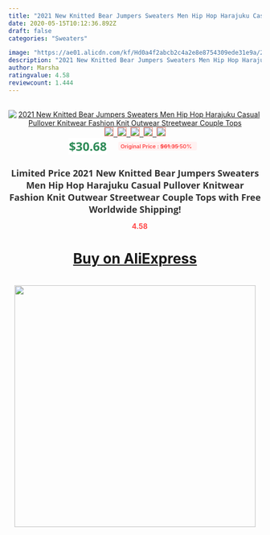 ```yaml
---
title: "2021 New Knitted Bear Jumpers Sweaters Men Hip Hop Harajuku Casual Pullover Knitwear Fashion Knit Outwear Streetwear Couple Tops"
date: 2020-05-15T10:12:36.892Z
draft: false
categories: "Sweaters"

image: "https://ae01.alicdn.com/kf/Hd0a4f2abcb2c4a2e8e8754309ede31e9a/2021-New-Knitted-Bear-Jumpers-Sweaters-Men-Hip-Hop-Harajuku-Casual-Pullover-Knitwear-Fashion-Knit-Outwear.jpg"
description: "2021 New Knitted Bear Jumpers Sweaters Men Hip Hop Harajuku Casual Pullover Knitwear Fashion Knit Outwear Streetwear Couple Tops"
author: Marsha
ratingvalue: 4.58
reviewcount: 1.444
---
```

<br>
<div style="text-align: center;">
<a href="https://s.click.aliexpress.com/e/_AWIaR7" target="_blank" rel="nofollow noopener noreferrer"><img alt="2021 New Knitted Bear Jumpers Sweaters Men Hip Hop Harajuku Casual Pullover Knitwear Fashion Knit Outwear Streetwear Couple Tops" class="magnifier-image" src="https://ae01.alicdn.com/kf/Hd0a4f2abcb2c4a2e8e8754309ede31e9a/2021-New-Knitted-Bear-Jumpers-Sweaters-Men-Hip-Hop-Harajuku-Casual-Pullover-Knitwear-Fashion-Knit-Outwear.jpg_640x640.jpg">
<br>
<img style="border:1px solid salmon" src="https://ae01.alicdn.com/kf/Hd0a4f2abcb2c4a2e8e8754309ede31e9a/2021-New-Knitted-Bear-Jumpers-Sweaters-Men-Hip-Hop-Harajuku-Casual-Pullover-Knitwear-Fashion-Knit-Outwear.jpg_120x120.jpg">&nbsp;&nbsp;<img style="border:1px solid salmon" src="https://ae01.alicdn.com/kf/H6f1d0dbde08142029278d9043583de077/2021-New-Knitted-Bear-Jumpers-Sweaters-Men-Hip-Hop-Harajuku-Casual-Pullover-Knitwear-Fashion-Knit-Outwear.jpg_120x120.jpg">&nbsp;&nbsp;<img style="border:1px solid salmon" src="https://ae01.alicdn.com/kf/Ha7db5f26ece64ad38973d00193f4d1b5R/2021-New-Knitted-Bear-Jumpers-Sweaters-Men-Hip-Hop-Harajuku-Casual-Pullover-Knitwear-Fashion-Knit-Outwear.jpg_120x120.jpg">&nbsp;&nbsp;<img style="border:1px solid salmon" src="https://ae01.alicdn.com/kf/Hc6f0475fe2a54305aec433db83afb4ecd/2021-New-Knitted-Bear-Jumpers-Sweaters-Men-Hip-Hop-Harajuku-Casual-Pullover-Knitwear-Fashion-Knit-Outwear.jpg_120x120.jpg">&nbsp;&nbsp;<img style="border:1px solid salmon" src="https://ae01.alicdn.com/kf/H1b1390dccbe54162902aecd929c64ef9P/2021-New-Knitted-Bear-Jumpers-Sweaters-Men-Hip-Hop-Harajuku-Casual-Pullover-Knitwear-Fashion-Knit-Outwear.jpg_120x120.jpg"></a></div><br0>
<div style="text-align: center;"><span style="background-color: white; border: 0px; box-sizing: border-box; color: seagreen; display: inline-block; font-family: &quot;open sans&quot; , &quot;arial&quot; , &quot;helvetica&quot; , sans-serif , &quot;heiti&quot;; font-size: 24px; font-stretch: inherit; font-weight: 700; line-height: inherit; margin: 0px 10px 0px 0px; padding: 0px; vertical-align: middle;">$30.68 </span>
<span style="background: rgb(255 , 241 , 241); border-radius: 3px; border: 0px; box-sizing: border-box; color: #ff4747; display: inline-block; font-family: inherit; font-size: 12px; font-stretch: inherit; font-style: inherit; font-variant: inherit; font-weight: 600; line-height: inherit; margin: 0px; padding: 2px 5px; transform: scale(0.9); vertical-align: middle;">Original Price : <b style="text-decoration: line-through;">$61.35 </b> 50%&nbsp;&nbsp;</span></div>
<h1 style="color: #333333; display: inline-block; font-family: &quot;open sans&quot; , &quot;arial&quot; , &quot;helvetica&quot; , sans-serif , &quot;heiti&quot;; font-size: 18px; font-stretch: inherit; font-weight: 700; text-align: center;">Limited Price 2021 New Knitted Bear Jumpers Sweaters Men Hip Hop Harajuku Casual Pullover Knitwear Fashion Knit Outwear Streetwear Couple Tops with Free Worldwide Shipping!</h1>
<div style="color: #ff4747; text-align: center;">
<img src="https://4.bp.blogspot.com/-M0ZcTcb-5uY/XleCXlxnR4I/AAAAAAAAAEc/OrjgMkXV1oMQFaCRZj5HQwOCBcu3w1FegCPcBGAYYCw/s1600/star.png" style="height: 15px;">&nbsp;<b>4.58</b></div>
<div class="button_cont" align="center"><a class="buynow_a" href="https://s.click.aliexpress.com/e/_AWIaR7" target="_blank" rel="nofollow noopener noreferrer"><H1>Buy on AliExpress</H1></a></div><br>
<div class="separator" style="clear: both; text-align: center;">
<img src="https://lh3.googleusercontent.com/-pTy5HemUv9M/XlePHvY0dAI/AAAAAAAAAE4/0nX5iRUoIWY8eMW9Dpxeirr157OZliDIgCLcBGAsYHQ/s1600/badge.gif" width="480">
</div>

